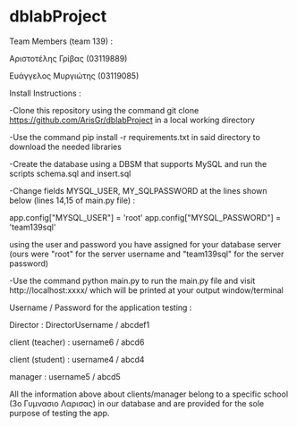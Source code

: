 # dblabProject

Team Members (team 139) :

Αριστοτέλης Γρίβας (03119889)

Ευάγγελος Μυργιώτης (03119085)



Install Instructions :

-Clone this repository using the command git clone https://github.com/ArisGr/dblabProject in a local working directory

-Use the command pip install -r requirements.txt in said directory to download the needed libraries

-Create the database using a DBSM that supports MySQL and run the scripts schema.sql and insert.sql 

-Change fields MYSQL_USER, MY_SQLPASSWORD at the lines shown below (lines 14,15 of main.py file) :

app.config["MYSQL_USER"] = 'root'
app.config["MYSQL_PASSWORD"] = 'team139sql'

using the user and password you have assigned for your database server (ours were "root" for the server username and "team139sql" for the server password)

-Use the command  python main.py to run the main.py file and visit http://localhost:xxxx/ which will be printed at your output window/terminal



Username / Password for the application testing :


Director : DirectorUsername / abcdef1


client (teacher) : username6 / abcd6


client (student) : username4 / abcd4


manager : username5 / abcd5


All the information above about clients/manager belong to a specific school  (3ο Γυμνασιο Λαρισας) in our database and are provided for the sole purpose of testing the app.

